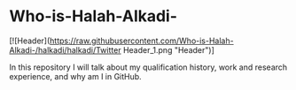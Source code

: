 # Who-is-Halah-Alkadi-
[![Header](https://raw.githubusercontent.com/Who-is-Halah-Alkadi-/halkadi/halkadi/Twitter Header_1.png "Header")]

In this repository I will talk about my qualification history, work and research experience, and why am I in GitHub. 
